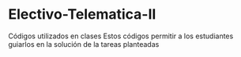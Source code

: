 # Electivo-Telematica-II
Códigos utilizados en clases 
Estos códigos permitir a los estudiantes guiarlos en la solución de la tareas planteadas
